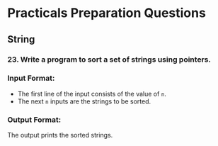 # Practicals Preparation Questions
## **String**

### $23.$ Write a program to sort a set of strings using pointers.


### **Input Format:**
  - The first line of the input consists of the value of `n`.
  - The next `n` inputs are the strings to be sorted.

### **Output Format:**
The output prints the sorted strings.
